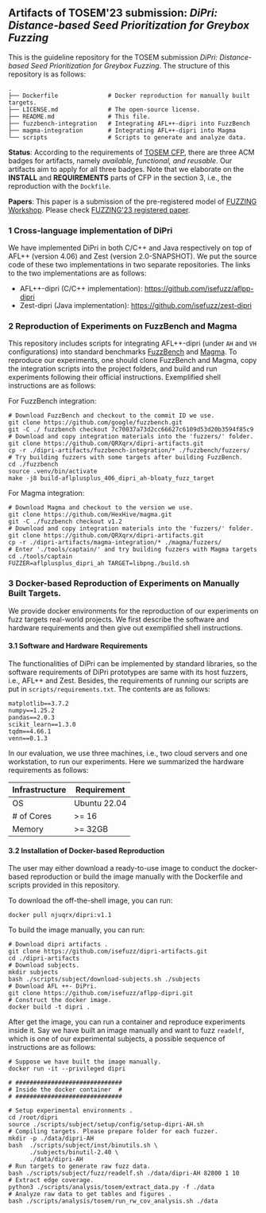 ## Artifacts of TOSEM'23 submission: *DiPri: Distance-based Seed Prioritization for Greybox Fuzzing*

This is the guideline repository for the TOSEM submission *DiPri: Distance-based Seed Prioritization for Greybox Fuzzing*.
The structure of this repository is as follows: 

```text
.
├── Dockerfile              # Docker reproduction for manually built targets.
├── LICENSE.md              # The open-source license.
├── README.md               # This file.
├── fuzzbench-integration   # Integrating AFL++-dipri into FuzzBench
├── magma-integration       # Integrating AFL++-dipri into Magma
└── scripts                 # Scripts to generate and analyze data.
```

**Status**: According to the requirements of [TOSEM CFP](https://dl.acm.org/journal/tosem/replicated-computational-results), 
there are three ACM badges for artifacts, namely _available, functional, and reusable_. Our artifacts aim to apply for
all three badges. Note that we elaborate on the **INSTALL** and **REQUIREMENTS** parts of CFP in the section 3, i.e., 
the reproduction with the `Dockfile`.

**Papers**: This paper is a submission of the pre-registered model of [FUZZING Workshop](https://fuzzingworkshop.github.io/).
Please check [FUZZING'23 registered paper](https://dl.acm.org/doi/10.1145/3605157.3605172).

### 1 Cross-language implementation of DiPri

We have implemented DiPri in both C/C++ and Java respectively on top of AFL++ (version 4.06) and Zest 
(version 2.0-SNAPSHOT). We put the source code of these two implementations in two separate repositories.
The links to the two implementations are as follows:

- AFL++-dipri (C/C++ implementation): https://github.com/isefuzz/aflpp-dipri
- Zest-dipri (Java implementation): https://github.com/isefuzz/zest-dipri

### 2 Reproduction of Experiments on FuzzBench and Magma

This repository includes scripts for integrating AFL++-dipri (under `AH` and `VH` configurations) into standard 
benchmarks [FuzzBench](https://github.com/google/fuzzbench) and [Magma](https://github.com/HexHive/magma). 
To reproduce our experiments, one should clone FuzzBench and Magma, copy the integration scripts into the project 
folders, and build and run experiments following their official instructions. Exemplified shell instructions are as 
follows:

For FuzzBench integration:
```shell
# Download FuzzBench and checkout to the commit ID we use.
git clone https://github.com/google/fuzzbench.git
git -C ./ fuzzbench checkout 7c70037a73d2cc66627c6109d53d20b3594f85c9
# Download and copy integration materials into the 'fuzzers/' folder.
git clone https://github.com/QRXqrx/dipri-artifacts.git
cp -r ./dipri-artifacts/fuzzbench-integration/* ./fuzzbench/fuzzers/
# Try building fuzzers with some targets after building FuzzBench.
cd ./fuzzbench
source .venv/bin/activate
make -j8 build-aflplusplus_406_dipri_ah-bloaty_fuzz_target
```

For Magma integration:
```shell
# Download Magma and checkout to the version we use.
git clone https://github.com/HexHive/magma.git
git -C ./fuzzbench checkout v1.2
# Download and copy integration materials into the 'fuzzers/' folder.
git clone https://github.com/QRXqrx/dipri-artifacts.git
cp -r ./dipri-artifacts/magma-integration/* ./magma/fuzzers/
# Enter './tools/captain/' and try building fuzzers with Magma targets
cd ./tools/captain
FUZZER=aflplusplus_dipri_ah TARGET=libpng./build.sh
```

### 3 Docker-based Reproduction of Experiments on Manually Built Targets. 

We provide docker environments for the reproduction of our experiments on fuzz targets real-world 
projects. We first describe the software and hardware requirements and then give out exemplified shell 
instructions.

#### 3.1 Software and Hardware Requirements

The functionalities of DiPri can be implemented by standard libraries, so the software requirements of
DiPri prototypes are same with its host fuzzers, i.e., AFL++ and Zest. Besides, the requirements of 
running our scripts are put in `scripts/requirements.txt`. The contents are as follows:

```text
matplotlib==3.7.2
numpy==1.25.2
pandas==2.0.3
scikit_learn==1.3.0
tqdm==4.66.1
venn==0.1.3
```

In our evaluation, we use three machines, i.e., two cloud servers and one workstation, to run our experiments.
Here we summarized the hardware requirements as follows:

| Infrastructure | Requirement  |
|----------------|--------------|
| OS             | Ubuntu 22.04 |
| # of Cores     | \>= 16       |
| Memory         | \>= 32GB     |

#### 3.2 Installation of Docker-based Reproduction

The user may either download a ready-to-use image to conduct the docker-based reproduction or
build the image manually with the Dockerfile and scripts provided in this repository.

To download the off-the-shell image, you can run:

```shell
docker pull njuqrx/dipri:v1.1
```

To build the image manually, you can run:

```shell
# Download dipri artifacts .
git clone https://github.com/isefuzz/dipri-artifacts.git
cd ./dipri-artifacts
# Download subjects.
mkdir subjects
bash ./scripts/subject/download-subjects.sh ./subjects
# Download AFL ++- DiPri.
git clone https://github.com/isefuzz/aflpp-dipri.git
# Construct the docker image.
docker build -t dipri .
```

After get the image, you can run a container and reproduce experiments inside it.
Say we have built an image manually and want to fuzz `readelf`, which is one of our experimental subjects, 
a possible sequence of instructions are as follows:

```shell
# Suppose we have built the image manually.
docker run -it --privileged dipri

# ##############################
# Inside the docker container  #
# ##############################

# Setup experimental environments .
cd /root/dipri
source ./scripts/subject/setup/config/setup-dipri-AH.sh
# Compiling targets. Please prepare folder for each fuzzer.
mkdir -p ./data/dipri-AH
bash  ./scripts/subject/inst/binutils.sh \
      ./subjects/binutil-2.40 \
      ./data/dipri-AH
# Run targets to generate raw fuzz data.
bash ./scripts/subject/fuzz/readelf.sh ./data/dipri-AH 82800 1 10
# Extract edge coverage.
python3 ./scripts/analysis/tosem/extract_data.py -f ./data
# Analyze raw data to get tables and figures .
bash ./scripts/analysis/tosem/run_rw_cov_analysis.sh ./data
```




